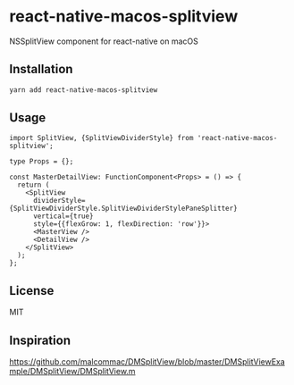 # react-native-macos-splitview

NSSplitView component for react-native on macOS

## Installation

```sh
yarn add react-native-macos-splitview
```

## Usage

```tsx
import SplitView, {SplitViewDividerStyle} from 'react-native-macos-splitview';

type Props = {};

const MasterDetailView: FunctionComponent<Props> = () => {
  return (
    <SplitView
      dividerStyle={SplitViewDividerStyle.SplitViewDividerStylePaneSplitter}
      vertical={true}
      style={{flexGrow: 1, flexDirection: 'row'}}>
      <MasterView />
      <DetailView />
    </SplitView>
  );
};
```

## License

MIT

## Inspiration

https://github.com/malcommac/DMSplitView/blob/master/DMSplitViewExample/DMSplitView/DMSplitView.m
